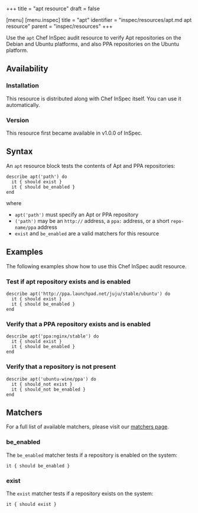 +++
title = "apt resource"
draft = false

[menu]
  [menu.inspec]
    title = "apt"
    identifier = "inspec/resources/apt.md apt resource"
    parent = "inspec/resources"
+++


Use the `apt` Chef InSpec audit resource to verify Apt repositories on the Debian and Ubuntu platforms, and also PPA repositories on the Ubuntu platform.


## Availability

### Installation

This resource is distributed along with Chef InSpec itself. You can use it automatically.

### Version

This resource first became available in v1.0.0 of InSpec.

## Syntax

An `apt` resource block tests the contents of Apt and PPA repositories:

    describe apt('path') do
      it { should exist }
      it { should be_enabled }
    end

where

* `apt('path')` must specify an Apt or PPA repository
* `('path')` may be an `http://` address, a `ppa:` address, or a short `repo-name/ppa` address
* `exist` and `be_enabled` are a valid matchers for this resource


## Examples

The following examples show how to use this Chef InSpec audit resource.

### Test if apt repository exists and is enabled

    describe apt('http://ppa.launchpad.net/juju/stable/ubuntu') do
      it { should exist }
      it { should be_enabled }
    end

### Verify that a PPA repository exists and is enabled

    describe apt('ppa:nginx/stable') do
      it { should exist }
      it { should be_enabled }
    end

### Verify that a repository is not present

    describe apt('ubuntu-wine/ppa') do
      it { should_not exist }
      it { should_not be_enabled }
    end


## Matchers

For a full list of available matchers, please visit our [matchers page](https://www.inspec.io/docs/reference/matchers/).


### be_enabled

The `be_enabled` matcher tests if a repository is enabled on the system:

    it { should be_enabled }

### exist

The `exist` matcher tests if a repository exists on the system:

    it { should exist }
